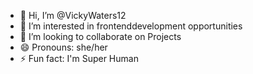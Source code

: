 - 👋 Hi, I’m @VickyWaters12
- 👀 I’m interested in frontenddevelopment opportunities
- 💞️ I’m looking to collaborate on Projects
- 😄 Pronouns: she/her
- ⚡ Fun fact: I'm Super Human

<!---
VickyWaters12/VickyWaters12 is a ✨ special ✨ repository because its `README.md` (this file) appears on your GitHub profile.
You can click the Preview link to take a look at your changes.
--->
